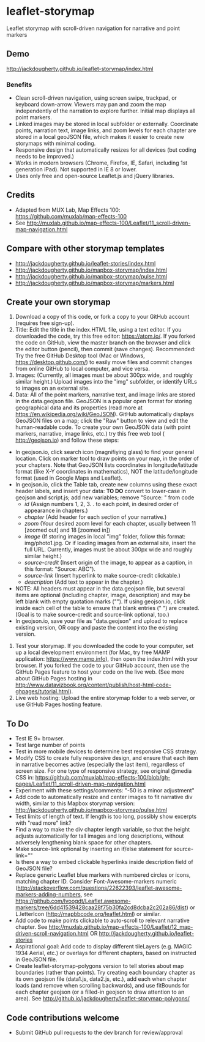 # leaflet-storymap
Leaflet storymap with scroll-driven navigation for narrative and point markers

## Demo
http://jackdougherty.github.io/leaflet-storymap/index.html

### Benefits
- Clean scroll-driven navigation, using screen swipe, trackpad, or keyboard down-arrow. Viewers may pan and zoom the map independently of the narration to explore further. Initial map displays all point markers.
- Linked images may be stored in local subfolder or externally. Coordinate points, narration text, image links, and zoom levels for each chapter are stored in a local geoJSON file, which makes it easier to create new storymaps with minimal coding.
- Responsive design that automatically resizes for all devices (but coding needs to be improved.)
- Works in modern browsers (Chrome, Firefox, IE, Safari, including 1st generation iPad). Not supported in IE 8 or lower.
- Uses only free and open-source Leaflet.js and jQuery libraries.

## Credits
- Adapted from MUX Lab, Map Effects 100: https://github.com/muxlab/map-effects-100
- See http://muxlab.github.io/map-effects-100/Leaflet/11_scroll-driven-map-navigation.html

## Compare with other storymap templates
- http://jackdougherty.github.io/leaflet-stories/index.html
- http://jackdougherty.github.io/mapbox-storymap/index.html
- http://jackdougherty.github.io/mapbox-storymap/pulse.html
- http://jackdougherty.github.io/mapbox-storymap/markers.html

## Create your own storymap 

1. Download a copy of this code, or fork a copy to your GitHub account (requires free sign-up).
1. Title: Edit the title in the index.HTML file, using a text editor. If you downloaded the code, try this free editor: https://atom.io/. If you forked the code on GitHub, view the master branch on the browser and click the editor button (pencil), then commit (save changes). Recommended: Try the free GitHub Desktop tool (Mac or Windows, https://desktop.github.com/) to easily move files and commit changes from online GitHub to local computer, and vice versa.
1. Images: (Currently, all images must be about 300px wide, and roughly similar height.) Upload images into the "img" subfolder, or identify URLs to images on an external site.
1. Data: All of the point markers, narrative text, and image links are stored in the data.geojson file. GeoJSON is a popular open format for storing geographical data and its properties (read more at https://en.wikipedia.org/wiki/GeoJSON). GitHub automatically displays GeoJSON files on a map; click the "Raw" button to view and edit the human-readable code. To create your own GeoJSON data (with point markers, narrative, image links, etc.) try this free web tool ( http://geojson.io) and follow these steps:
- In geojson.io, click search icon (magnifiying glass) to find your general location. Click on marker tool to draw points on your map, in the order of your chapters. Note that GeoJSON lists coordinates in longitude/latitude format (like X-Y coordinates in mathematics), NOT the latitude/longitude format (used in Google Maps and Leaflet).
- In geojson.io, click the Table tab, create new columns using these exact header labels, and insert your data:
**TO DO** convert to lower-case in geojson and script.js; add new variables; remove "Source: " from code
  - *id* (Assign numbers 1, 2, 3. . to each point, in desired order of appearance in chapters.)
  - *chapter* (Add header for each section of your narrative.)
  - *zoom* (Your desired zoom level for each chapter, usually between 11 [zoomed out] and 18 [zoomed in])
  - *image* (If storing images in local "img" folder, follow this format: img/photo1.jpg. Or if loading images from an external site, insert the full URL. Currently, images must be about 300px wide and roughly similar height.)
  - *source-credit* (Insert origin of the image, to appear as a caption, in this format: "Source: ABC").
  - *source-link* (Insert hyperlink to make source-credit clickable.)
  - *description* (Add text to appear in the chapter.)
- NOTE: All headers must appear in the data.geojson file, but several items are optional (including chapter, image, description) and may be left blank with empty quotation marks (""). If using geojson.io, click inside each cell of the table to ensure that blank entries (" ") are created. (Goal is to make source-credit and source-link optional, too.)
- In geojson.io, save your file as "data.geojson" and upload to replace existing version, OR copy and paste the content into the existing version.
1. Test your storymap. If you downloaded the code to your computer, set up a local development environment (for Mac, try free MAMP application: https://www.mamp.info), then open the index.html with your browser. If you forked the code to your GitHub account, then use the GitHub Pages feature to host your code on the live web. (See more about GitHub Pages hosting in http://www.datavizbook.org/content/publish/host-html-code-ghpages/tutorial.html).
1. Live web hosting: Upload the entire storymap folder to a web server, or use GitHub Pages hosting feature.

## To Do
- Test IE 9+ browser.
- Test large number of points
- Test in more mobile devices to determine best responsive CSS strategy.
- Modify CSS to create fully responsive design, and ensure that each item in narrative becomes active (especially the last item), regardless of screen size. For one type of responsive strategy, see original @media CSS in: https://github.com/muxlab/map-effects-100/blob/gh-pages/Leaflet/11_scroll-driven-map-navigation.html
- Experiment with these settings/comments: "-50 is a minor adjustment"
- Add code to automatically resize and center images to fit narrative div width, similar to this Mapbox storymap version: http://jackdougherty.github.io/mapbox-storymap/pulse.html
- Test limits of length of text. If length is too long, possibly show excerpts with "read more" link?
- Find a way to make the div chapter length variable, so that the height adjusts automatically for tall images and long descriptions, without adversely lengthening blank space for other chapters.
- Make source-link optional by inserting an if/else statement for source-link=""
- Is there a way to embed clickable hyperlinks inside description field of GeoJSON file?
- Replace generic Leaflet blue markers with numbered circles or icons, matching chapter ID. Consider Font-Awesome-markers numeric (http://stackoverflow.com/questions/22622393/leaflet-awesome-markers-adding-numbers, see https://github.com/lvoogdt/Leaflet.awesome-markers/tree/6dd41539428caa28f75b30fa2cd8dcba2c202a86/dist) or L.letterIcon (http://mapbbcode.org/leaflet.html) or similar.
- Add code to make points clickable to auto-scroll to relevant narrative chapter. See http://muxlab.github.io/map-effects-100/Leaflet/12_map-driven-scroll-navigation.html OR http://jackdougherty.github.io/leaflet-stories
- Aspirational goal: Add code to display different tileLayers (e.g. MAGIC 1934 Aerial, etc.) or overlays for different chapters, based on  instructed in GeoJSON file.
- Create leaflet-storymap-polygons version to tell stories about map boundaries (rather than points). Try creating each boundary chapter as its own geojson file (data1.js, data2.js, etc.), add each when chapter loads (and remove when scrolling backwards), and use fitBounds for each chapter geojson (or a filled-in geojson to draw attention to an area). See http://github.io/jackdougherty/leaflet-storymap-polygons/

## Code contributions welcome
- Submit GitHub pull requests to the dev branch for review/approval
